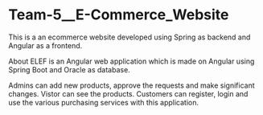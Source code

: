 # Team-5__E-Commerce_Website
This is a an ecommerce website developed using Spring as backend and Angular as a frontend.

About
ELEF is an Angular web application which is made on Angular using Spring Boot and Oracle as database.

Admins can add new products, approve the requests and make significant changes.
Vistor can see the products.
Customers can register, login and use the various purchasing services with this application.
